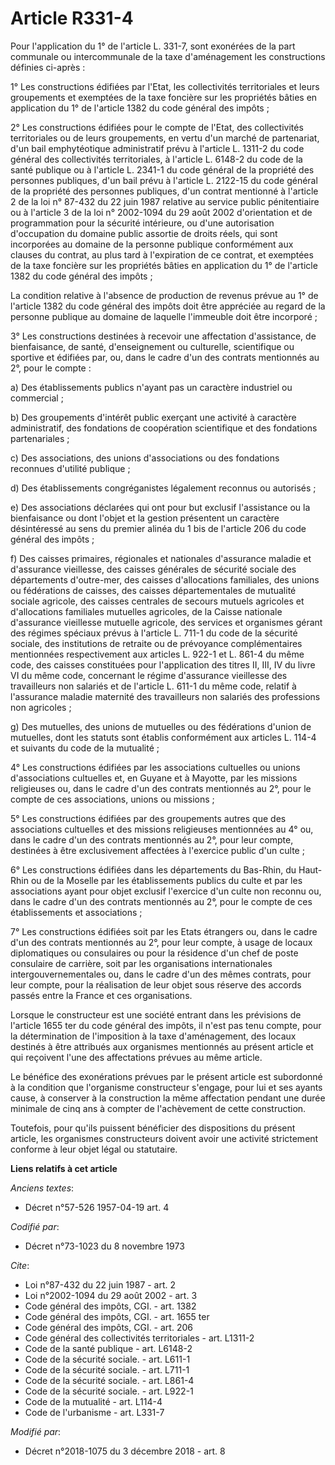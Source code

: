 # Article R331-4

Pour l'application du 1° de l'article L. 331-7, sont exonérées de la part communale ou intercommunale de la taxe
d'aménagement les constructions définies ci-après :

1° Les constructions édifiées par l'Etat, les collectivités territoriales et leurs groupements et exemptées de la taxe
foncière sur les propriétés bâties en application du 1° de l'article 1382 du code général des impôts ;

2° Les constructions édifiées pour le compte de l'Etat, des collectivités territoriales ou de leurs groupements, en vertu
d'un marché de partenariat, d'un bail emphytéotique administratif prévu à l'article L. 1311-2 du code général des
collectivités territoriales, à l'article L. 6148-2 du code de la santé publique ou à l'article L. 2341-1 du code général de
la propriété des personnes publiques, d'un bail prévu à l'article L. 2122-15 du code général de la propriété des personnes
publiques, d'un contrat mentionné à l'article 2 de la loi n° 87-432 du 22 juin 1987 relative au service public pénitentiaire
ou à l'article 3 de la loi n° 2002-1094 du 29 août 2002 d'orientation et de programmation pour la sécurité intérieure, ou
d'une autorisation d'occupation du domaine public assortie de droits réels, qui sont incorporées au domaine de la personne
publique conformément aux clauses du contrat, au plus tard à l'expiration de ce contrat, et exemptées de la taxe foncière sur
les propriétés bâties en application du 1° de l'article 1382 du code général des impôts ;

La condition relative à l'absence de production de revenus prévue au 1° de l'article 1382 du code général des impôts doit
être appréciée au regard de la personne publique au domaine de laquelle l'immeuble doit être incorporé ;

3° Les constructions destinées à recevoir une affectation d'assistance, de bienfaisance, de santé, d'enseignement ou
culturelle, scientifique ou sportive et édifiées par, ou, dans le cadre d'un des contrats mentionnés au 2°, pour le compte :

a) Des établissements publics n'ayant pas un caractère industriel ou commercial ;

b) Des groupements d'intérêt public exerçant une activité à caractère administratif, des fondations de coopération
scientifique et des fondations partenariales ;

c) Des associations, des unions d'associations ou des fondations reconnues d'utilité publique ;

d) Des établissements congréganistes légalement reconnus ou autorisés ;

e) Des associations déclarées qui ont pour but exclusif l'assistance ou la bienfaisance ou dont l'objet et la gestion
présentent un caractère désintéressé au sens du premier alinéa du 1 bis de l'article 206 du code général des impôts ;

f) Des caisses primaires, régionales et nationales d'assurance maladie et d'assurance vieillesse, des caisses générales de
sécurité sociale des départements d'outre-mer, des caisses d'allocations familiales, des unions ou fédérations de caisses,
des caisses départementales de mutualité sociale agricole, des caisses centrales de secours mutuels agricoles et
d'allocations familiales mutuelles agricoles, de la Caisse nationale d'assurance vieillesse mutuelle agricole, des services
et organismes gérant des régimes spéciaux prévus à l'article L. 711-1 du code de la sécurité sociale, des institutions de
retraite ou de prévoyance complémentaires mentionnées respectivement aux articles L. 922-1 et L. 861-4 du même code, des
caisses constituées pour l'application des titres II, III, IV du livre VI du même code, concernant le régime d'assurance
vieillesse des travailleurs non salariés et de l'article L. 611-1 du même code, relatif à l'assurance maladie maternité des
travailleurs non salariés des professions non agricoles ;

g) Des mutuelles, des unions de mutuelles ou des fédérations d'union de mutuelles, dont les statuts sont établis conformément
aux articles L. 114-4 et suivants du code de la mutualité ;

4° Les constructions édifiées par les associations cultuelles ou unions d'associations cultuelles et, en Guyane et à Mayotte,
par les missions religieuses ou, dans le cadre d'un des contrats mentionnés au 2°, pour le compte de ces associations, unions
ou missions ;

5° Les constructions édifiées par des groupements autres que des associations cultuelles et des missions religieuses
mentionnées au 4° ou, dans le cadre d'un des contrats mentionnés au 2°, pour leur compte, destinées à être exclusivement
affectées à l'exercice public d'un culte ;

6° Les constructions édifiées dans les départements du Bas-Rhin, du Haut-Rhin ou de la Moselle par les établissements publics
du culte et par les associations ayant pour objet exclusif l'exercice d'un culte non reconnu ou, dans le cadre d'un des
contrats mentionnés au 2°, pour le compte de ces établissements et associations ;

7° Les constructions édifiées soit par les Etats étrangers ou, dans le cadre d'un des contrats mentionnés au 2°, pour leur
compte, à usage de locaux diplomatiques ou consulaires ou pour la résidence d'un chef de poste consulaire de carrière, soit
par les organisations internationales intergouvernementales ou, dans le cadre d'un des mêmes contrats, pour leur compte, pour
la réalisation de leur objet sous réserve des accords passés entre la France et ces organisations.

Lorsque le constructeur est une société entrant dans les prévisions de l'article 1655 ter du code général des impôts, il
n'est pas tenu compte, pour la détermination de l'imposition à la taxe d'aménagement, des locaux destinés à être attribués
aux organismes mentionnés au présent article et qui reçoivent l'une des affectations prévues au même article.

Le bénéfice des exonérations prévues par le présent article est subordonné à la condition que l'organisme constructeur
s'engage, pour lui et ses ayants cause, à conserver à la construction la même affectation pendant une durée minimale de cinq
ans à compter de l'achèvement de cette construction.

Toutefois, pour qu'ils puissent bénéficier des dispositions du présent article, les organismes constructeurs doivent avoir
une activité strictement conforme à leur objet légal ou statutaire.

**Liens relatifs à cet article**

_Anciens textes_:

  - Décret n°57-526 1957-04-19 art. 4

_Codifié par_:

  - Décret n°73-1023 du 8 novembre 1973

_Cite_:

  - Loi n°87-432 du 22 juin 1987 - art. 2
  - Loi n°2002-1094 du 29 août 2002 - art. 3
  - Code général des impôts, CGI. - art. 1382
  - Code général des impôts, CGI. - art. 1655 ter
  - Code général des impôts, CGI. - art. 206
  - Code général des collectivités territoriales - art. L1311-2
  - Code de la santé publique - art. L6148-2
  - Code de la sécurité sociale. - art. L611-1
  - Code de la sécurité sociale. - art. L711-1
  - Code de la sécurité sociale. - art. L861-4
  - Code de la sécurité sociale. - art. L922-1
  - Code de la mutualité - art. L114-4
  - Code de l'urbanisme - art. L331-7

_Modifié par_:

  - Décret n°2018-1075 du 3 décembre 2018 - art. 8
